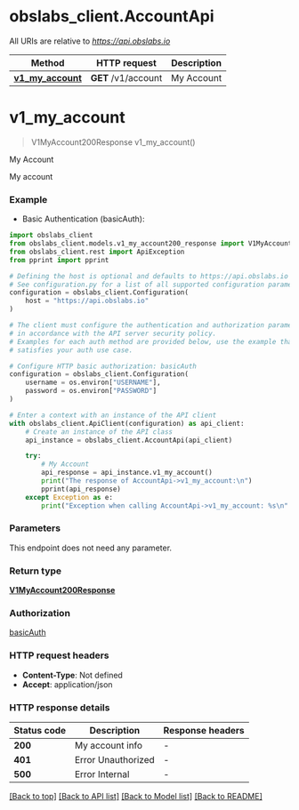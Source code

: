 # obslabs_client.AccountApi

All URIs are relative to *https://api.obslabs.io*

Method | HTTP request | Description
------------- | ------------- | -------------
[**v1_my_account**](AccountApi.md#v1_my_account) | **GET** /v1/account | My Account


# **v1_my_account**
> V1MyAccount200Response v1_my_account()

My Account

My account

### Example

* Basic Authentication (basicAuth):

```python
import obslabs_client
from obslabs_client.models.v1_my_account200_response import V1MyAccount200Response
from obslabs_client.rest import ApiException
from pprint import pprint

# Defining the host is optional and defaults to https://api.obslabs.io
# See configuration.py for a list of all supported configuration parameters.
configuration = obslabs_client.Configuration(
    host = "https://api.obslabs.io"
)

# The client must configure the authentication and authorization parameters
# in accordance with the API server security policy.
# Examples for each auth method are provided below, use the example that
# satisfies your auth use case.

# Configure HTTP basic authorization: basicAuth
configuration = obslabs_client.Configuration(
    username = os.environ["USERNAME"],
    password = os.environ["PASSWORD"]
)

# Enter a context with an instance of the API client
with obslabs_client.ApiClient(configuration) as api_client:
    # Create an instance of the API class
    api_instance = obslabs_client.AccountApi(api_client)

    try:
        # My Account
        api_response = api_instance.v1_my_account()
        print("The response of AccountApi->v1_my_account:\n")
        pprint(api_response)
    except Exception as e:
        print("Exception when calling AccountApi->v1_my_account: %s\n" % e)
```



### Parameters

This endpoint does not need any parameter.

### Return type

[**V1MyAccount200Response**](V1MyAccount200Response.md)

### Authorization

[basicAuth](../README.md#basicAuth)

### HTTP request headers

 - **Content-Type**: Not defined
 - **Accept**: application/json

### HTTP response details

| Status code | Description | Response headers |
|-------------|-------------|------------------|
**200** | My account info |  -  |
**401** | Error Unauthorized  |  -  |
**500** | Error Internal |  -  |

[[Back to top]](#) [[Back to API list]](../README.md#documentation-for-api-endpoints) [[Back to Model list]](../README.md#documentation-for-models) [[Back to README]](../README.md)

